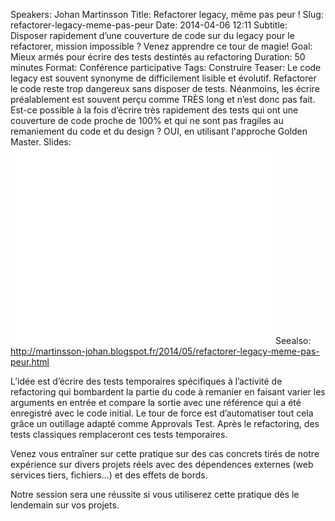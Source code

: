 Speakers: Johan Martinsson
Title: Refactorer legacy, même pas peur !
Slug: refactorer-legacy-meme-pas-peur
Date: 2014-04-06 12:11
Subtitle: Disposer rapidement d’une couverture de code sur du legacy pour le refactorer, mission impossible ? Venez apprendre ce tour de magie!
Goal: Mieux armés pour écrire des tests destintés au refactoring
Duration: 50 minutes
Format: Conférence participative
Tags: Construire
Teaser: Le code legacy est souvent synonyme de difficilement lisible et évolutif. Refactorer le code reste trop dangereux sans disposer de tests. Néanmoins, les écrire préalablement est souvent perçu comme TRÈS long et n’est donc pas fait. Est-ce possible à la fois d’écrire très rapidement des tests qui ont une couverture de code proche de 100% et qui ne sont pas fragiles au remaniement du code et du design ? OUI, en utilisant l'approche Golden Master.
Slides: <iframe width="420" height="315" src="//www.youtube.com/embed/qEPb7eqvxes?rel=0" frameborder="0" allowfullscreen></iframe>
Seealso: http://martinsson-johan.blogspot.fr/2014/05/refactorer-legacy-meme-pas-peur.html

L’idée est d’écrire des tests temporaires spécifiques à l’activité de refactoring qui bombardent la partie du code à remanier en faisant varier les arguments en entrée et compare la sortie avec une référence qui a été enregistré avec le code initial. Le tour de force est d’automatiser tout cela grâce un outillage adapté comme Approvals Test. Après le refactoring, des tests classiques remplaceront ces tests temporaires.

Venez vous entraîner sur cette pratique sur des cas concrets tirés de notre expérience sur divers projets réels avec des dépendences externes (web services tiers, fichiers…) et des effets de bords.

Notre session sera une réussite si vous utiliserez cette pratique dès le lendemain sur vos projets.



